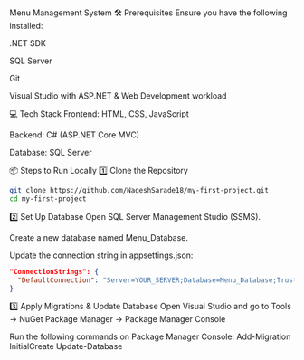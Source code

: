 Menu Management System
🛠️ Prerequisites
Ensure you have the following installed:

.NET SDK

SQL Server

Git

Visual Studio with ASP.NET & Web Development workload

💻 Tech Stack
Frontend: HTML, CSS, JavaScript

Backend: C# (ASP.NET Core MVC)

Database: SQL Server

📦 Steps to Run Locally
1️⃣ Clone the Repository
```bash
git clone https://github.com/NageshSarade18/my-first-project.git
cd my-first-project
```
2️⃣ Set Up Database
Open SQL Server Management Studio (SSMS).

Create a new database named Menu_Database.

Update the connection string in appsettings.json:

```json
"ConnectionStrings": {
  "DefaultConnection": "Server=YOUR_SERVER;Database=Menu_Database;Trusted_Connection=True;"
}
```
3️⃣ Apply Migrations & Update Database
Open Visual Studio and go to Tools → NuGet Package Manager → Package Manager Console

Run the following commands on Package Manager Console:
Add-Migration InitialCreate
Update-Database
